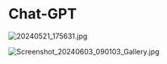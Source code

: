 # Chat-GPT

![20240521_175631.jpg](https://github.com/Smudo82/Chat-GPT/assets/151757363/2fe2bd26-bc31-4997-8c36-63a979a608be)


![Screenshot_20240603_090103_Gallery.jpg](https://github.com/Smudo82/Chat-GPT/assets/151757363/f0aecab0-a6fa-469d-8de3-ae194f25a000)

